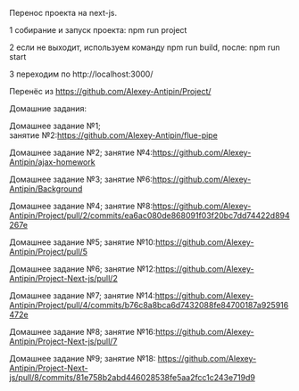 Перенос проекта на next-js.

1 собирание и запуск проекта: npm run project

2 если не выходит, используем команду 
  npm run build, после: npm run start

3 переходим по http://localhost:3000/

Перенёс из https://github.com/Alexey-Antipin/Project/

Домашние задания:

Домашнее задание №1;<br/>
занятие №2:https://github.com/Alexey-Antipin/flue-pipe

Домашнее задание №2;
занятие №4:https://github.com/Alexey-Antipin/ajax-homework

Домашнее задание №3;
занятие №6:https://github.com/Alexey-Antipin/Background

Домашнее задание №4;
занятие №8:https://github.com/Alexey-Antipin/Project/pull/2/commits/ea6ac080de868091f03f20bc7dd74422d894267e

Домашнее задание №5;
занятие №10:https://github.com/Alexey-Antipin/Project/pull/5

Домашнее задание №6;
занятие №12:https://github.com/Alexey-Antipin/Project-Next-js/pull/2

Домашнее задание №7;
занятие №14:https://github.com/Alexey-Antipin/Project/pull/4/commits/b76c8a8bca6d7432088fe84700187a925916472e

Домашнее задание №8;
занятие №16:https://github.com/Alexey-Antipin/Project-Next-js/pull/7

Домашнее задание №9;
занятие №18: https://github.com/Alexey-Antipin/Project-Next-js/pull/8/commits/81e758b2abd446028538fe5aa2fcc1c243e719d9
